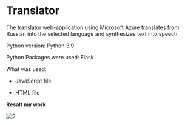 # Translator
The translator web-application using Microsoft Azure translates from Russian into the selected language and synthesizes text into speech


Python version: Python 3.9


Python Packages were used: Flask


What was used:

* JavaScript file

* HTML file

**Resalt my work**

![2](https://user-images.githubusercontent.com/90320554/146654192-37aa5abd-dc24-4c5f-8cf8-cb1bda1e64b3.png)
